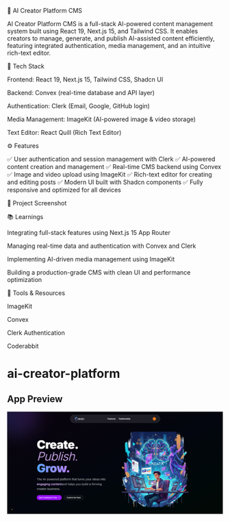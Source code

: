 🧠 AI Creator Platform CMS

AI Creator Platform CMS is a full-stack AI-powered content management system built using React 19, Next.js 15, and Tailwind CSS.
It enables creators to manage, generate, and publish AI-assisted content efficiently, featuring integrated authentication, media management, and an intuitive rich-text editor.

🚀 Tech Stack

Frontend: React 19, Next.js 15, Tailwind CSS, Shadcn UI

Backend: Convex (real-time database and API layer)

Authentication: Clerk (Email, Google, GitHub login)

Media Management: ImageKit (AI-powered image & video storage)

Text Editor: React Quill (Rich Text Editor)

⚙️ Features

✅ User authentication and session management with Clerk
✅ AI-powered content creation and management
✅ Real-time CMS backend using Convex
✅ Image and video upload using ImageKit
✅ Rich-text editor for creating and editing posts
✅ Modern UI built with Shadcn components
✅ Fully responsive and optimized for all devices

📸 Project Screenshot

📚 Learnings

Integrating full-stack features using Next.js 15 App Router

Managing real-time data and authentication with Convex and Clerk

Implementing AI-driven media management using ImageKit

Building a production-grade CMS with clean UI and performance optimization

🧩 Tools & Resources

ImageKit

Convex

Clerk Authentication

Coderabbit


# ai-creator-platform
## App Preview

![App Screenshot](assets/Creater.png)
